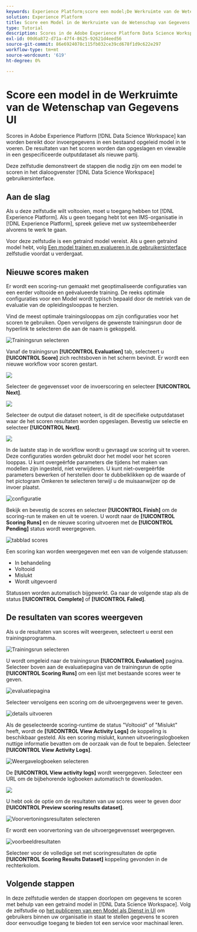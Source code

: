 ```yaml
---
keywords: Experience Platform;score een model;De Werkruimte van de Wetenschap van Gegevens;populaire onderwerpen;ui;scoring looppas;scores resultaten
solution: Experience Platform
title: Score een Model in de Werkruimte van de Wetenschap van Gegevens UI
type: Tutorial
description: Scores in de Adobe Experience Platform Data Science Workspace kunnen worden bereikt door invoergegevens in te voeren in een bestaand getraind model. De resultaten van het scoren worden dan opgeslagen en viewable in een gespecificeerde outputdataset als nieuwe partij.
exl-id: 00d6a872-d71a-47f4-8625-92621d4eed56
source-git-commit: 86e6924078c115fb032ce39cd678f1d9c622e297
workflow-type: tm+mt
source-wordcount: '619'
ht-degree: 0%

---
```


# Score een model in de Werkruimte van de Wetenschap van Gegevens UI

Scores in Adobe Experience Platform [!DNL Data Science Workspace] kan worden bereikt door invoergegevens in een bestaand opgeleid model in te voeren. De resultaten van het scoren worden dan opgeslagen en viewable in een gespecificeerde outputdataset als nieuwe partij.

Deze zelfstudie demonstreert de stappen die nodig zijn om een model te scoren in het dialoogvenster [!DNL Data Science Workspace] gebruikersinterface.

## Aan de slag

Als u deze zelfstudie wilt voltooien, moet u toegang hebben tot [!DNL Experience Platform]. Als u geen toegang hebt tot een IMS-organisatie in [!DNL Experience Platform], spreek gelieve met uw systeembeheerder alvorens te werk te gaan.

Voor deze zelfstudie is een getraind model vereist. Als u geen getraind model hebt, volg [Een model trainen en evalueren in de gebruikersinterface](./train-evaluate-model-ui.md) zelfstudie voordat u verdergaat.

## Nieuwe scores maken

Er wordt een scoring-run gemaakt met geoptimaliseerde configuraties van een eerder voltooide en geëvalueerde training. De reeks optimale configuraties voor een Model wordt typisch bepaald door de metriek van de evaluatie van de opleidingslooppas te herzien.

Vind de meest optimale trainingslooppas om zijn configuraties voor het scoren te gebruiken. Open vervolgens de gewenste trainingsrun door de hyperlink te selecteren die aan de naam is gekoppeld.

![Trainingsrun selecteren](../images/models-recipes/score/select-run.png)

Vanaf de trainingsrun **[!UICONTROL Evaluation]** tab, selecteert u **[!UICONTROL Score]** zich rechtsboven in het scherm bevindt. Er wordt een nieuwe workflow voor scoren gestart.

![](../images/models-recipes/score/training_run_overview.png)

Selecteer de gegevensset voor de invoerscoring en selecteer **[!UICONTROL Next]**.

![](../images/models-recipes/score/scoring_input.png)

Selecteer de output die dataset noteert, is dit de specifieke outputdataset waar de het scoren resultaten worden opgeslagen. Bevestig uw selectie en selecteer **[!UICONTROL Next]**.

![](../images/models-recipes/score/scoring_results.png)

In de laatste stap in de workflow wordt u gevraagd uw scoring uit te voeren. Deze configuraties worden gebruikt door het model voor het scoren looppas.
U kunt overgeërfde parameters die tijdens het maken van modellen zijn ingesteld, niet verwijderen. U kunt niet-overgeërfde parameters bewerken of herstellen door te dubbelklikken op de waarde of het pictogram Omkeren te selecteren terwijl u de muisaanwijzer op de invoer plaatst.

![configuratie](../images/models-recipes/score/configuration.png)

Bekijk en bevestig de scores en selecteer **[!UICONTROL Finish]**  om de scoring-run te maken en uit te voeren. U wordt naar de **[!UICONTROL Scoring Runs]** en de nieuwe scoring uitvoeren met de **[!UICONTROL Pending]** status wordt weergegeven.

![tabblad scores](../images/models-recipes/score/scoring_runs_tab.png)

Een scoring kan worden weergegeven met een van de volgende statussen:
- In behandeling
- Voltooid
- Mislukt
- Wordt uitgevoerd

Statussen worden automatisch bijgewerkt. Ga naar de volgende stap als de status **[!UICONTROL Complete]** of **[!UICONTROL Failed]**.

## De resultaten van scores weergeven

Als u de resultaten van scores wilt weergeven, selecteert u eerst een trainingsprogramma.

![Trainingsrun selecteren](../images/models-recipes/score/select-run.png)

U wordt omgeleid naar de trainingsrun **[!UICONTROL Evaluation]** pagina. Selecteer boven aan de evaluatiepagina van de trainingsrun de optie **[!UICONTROL Scoring Runs]** om een lijst met bestaande scores weer te geven.

![evaluatiepagina](../images/models-recipes/score/view_scoring_runs.png)

Selecteer vervolgens een scoring om de uitvoergegevens weer te geven.

![details uitvoeren](../images/models-recipes/score/view_details.png)

Als de geselecteerde scoring-runtime de status &quot;Voltooid&quot; of &quot;Mislukt&quot; heeft, wordt de **[!UICONTROL View Activity Logs]** de koppeling is beschikbaar gesteld. Als een scoring mislukt, kunnen uitvoeringslogboeken nuttige informatie bevatten om de oorzaak van de fout te bepalen. Selecteer **[!UICONTROL View Activity Logs]**.

![Weergavelogboeken selecteren](../images/models-recipes/score/view_logs.png)

De **[!UICONTROL View activity logs]** wordt weergegeven. Selecteer een URL om de bijbehorende logboeken automatisch te downloaden.

![](../images/models-recipes/score/activity_logs.png)

U hebt ook de optie om de resultaten van uw scores weer te geven door  **[!UICONTROL Preview scoring results dataset]**.

![Voorvertoningsresultaten selecteren](../images/models-recipes/score/view_results.png)

Er wordt een voorvertoning van de uitvoergegevensset weergegeven.

![voorbeeldresultaten](../images/models-recipes/score/preview_results.png)

Selecteer voor de volledige set met scoringresultaten de optie **[!UICONTROL Scoring Results Dataset]** koppeling gevonden in de rechterkolom.

## Volgende stappen

In deze zelfstudie werden de stappen doorlopen om gegevens te scoren met behulp van een getraind model in [!DNL Data Science Workspace]. Volg de zelfstudie op [het publiceren van een Model als Dienst in UI](./publish-model-service-ui.md) om gebruikers binnen uw organisatie in staat te stellen gegevens te scoren door eenvoudige toegang te bieden tot een service voor machinaal leren.

